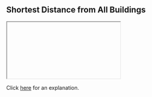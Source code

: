 ##  Shortest Distance from All Buildings 

<iframe></iframe>

Click [here](Explanation.md) for an explanation.

